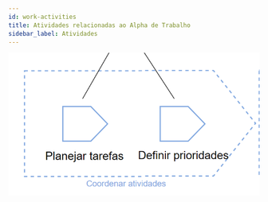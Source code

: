 ```yaml
---
id: work-activities
title: Atividades relacionadas ao Alpha de Trabalho
sidebar_label: Atividades
---
```


![Atividades do alpha de stakeholders](/img/endeavor/activities/work-activity.png)


